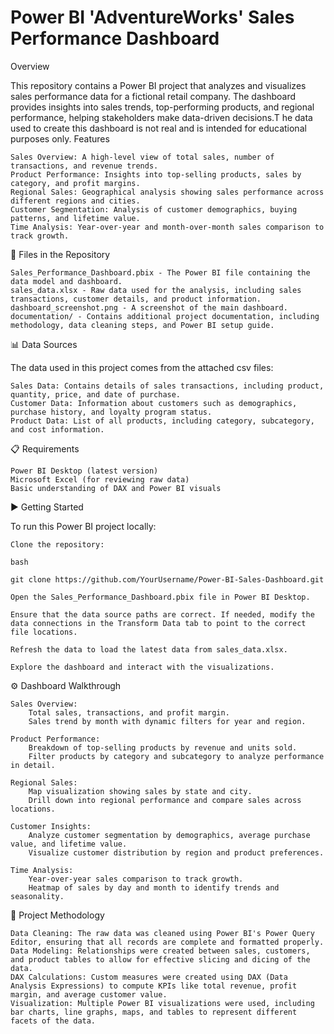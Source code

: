 # Power BI 'AdventureWorks' Sales Performance Dashboard

Overview

This repository contains a Power BI project that analyzes and visualizes sales performance data for a fictional retail company. The dashboard provides insights into sales trends, top-performing products, and regional performance, helping stakeholders make data-driven decisions.T he data used to create this dashboard is not real and is intended for educational purposes only.
Features

    Sales Overview: A high-level view of total sales, number of transactions, and revenue trends.
    Product Performance: Insights into top-selling products, sales by category, and profit margins.
    Regional Sales: Geographical analysis showing sales performance across different regions and cities.
    Customer Segmentation: Analysis of customer demographics, buying patterns, and lifetime value.
    Time Analysis: Year-over-year and month-over-month sales comparison to track growth.

📁 Files in the Repository

    Sales_Performance_Dashboard.pbix - The Power BI file containing the data model and dashboard.
    sales_data.xlsx - Raw data used for the analysis, including sales transactions, customer details, and product information.
    dashboard_screenshot.png - A screenshot of the main dashboard.
    documentation/ - Contains additional project documentation, including methodology, data cleaning steps, and Power BI setup guide.

📊 Data Sources

The data used in this project comes from the attached csv files:

    Sales Data: Contains details of sales transactions, including product, quantity, price, and date of purchase.
    Customer Data: Information about customers such as demographics, purchase history, and loyalty program status.
    Product Data: List of all products, including category, subcategory, and cost information.

📋 Requirements

    Power BI Desktop (latest version)
    Microsoft Excel (for reviewing raw data)
    Basic understanding of DAX and Power BI visuals

▶️ Getting Started

To run this Power BI project locally:

    Clone the repository:

    bash

    git clone https://github.com/YourUsername/Power-BI-Sales-Dashboard.git

    Open the Sales_Performance_Dashboard.pbix file in Power BI Desktop.

    Ensure that the data source paths are correct. If needed, modify the data connections in the Transform Data tab to point to the correct file locations.

    Refresh the data to load the latest data from sales_data.xlsx.

    Explore the dashboard and interact with the visualizations.

⚙️ Dashboard Walkthrough

    Sales Overview:
        Total sales, transactions, and profit margin.
        Sales trend by month with dynamic filters for year and region.

    Product Performance:
        Breakdown of top-selling products by revenue and units sold.
        Filter products by category and subcategory to analyze performance in detail.

    Regional Sales:
        Map visualization showing sales by state and city.
        Drill down into regional performance and compare sales across locations.

    Customer Insights:
        Analyze customer segmentation by demographics, average purchase value, and lifetime value.
        Visualize customer distribution by region and product preferences.

    Time Analysis:
        Year-over-year sales comparison to track growth.
        Heatmap of sales by day and month to identify trends and seasonality.

🚀 Project Methodology

    Data Cleaning: The raw data was cleaned using Power BI's Power Query Editor, ensuring that all records are complete and formatted properly.
    Data Modeling: Relationships were created between sales, customers, and product tables to allow for effective slicing and dicing of the data.
    DAX Calculations: Custom measures were created using DAX (Data Analysis Expressions) to compute KPIs like total revenue, profit margin, and average customer value.
    Visualization: Multiple Power BI visualizations were used, including bar charts, line graphs, maps, and tables to represent different facets of the data.
